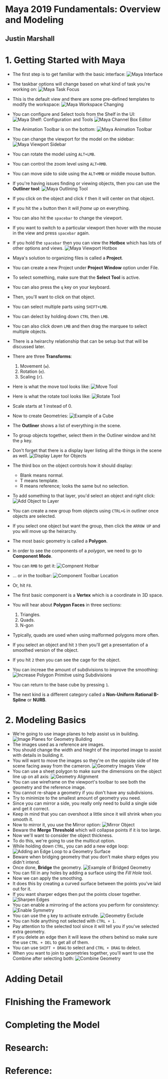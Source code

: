 # Maya 2019 Fundamentals: Overview and Modeling
## Justin Marshall

# 1. Getting Started with Maya
- The first step is to get familiar with the basic interface:
![Maya Interface](images/maya-interface.png)
- The taskbar options will change based on what kind of task you're working on:
![Maya Task Focus](images/taskbar-task-setting.png)
- This is the default view and there are some pre-defined templates to modify the workspace:
![Maya Workspace Changing](images/maya-workspace-selection.png)
- You can configure and Select tools from the Shelf in the UI:
![Maya Shelf: Configuration and Tools](images/maya-tools-and-shelf.png)
![Maya Channel Box Editor](images/channel-box-layer-editor.png)
- The Animation Toolbar is on the bottom:
![Maya Animation Toolbar](images/animation-toolbar.png)
- You can change the viewport for the model on the sidebar:
![Maya Viewport Sidebar](images/viewport-settings-sidebar.png)
- You can rotate the model using `ALT+LMB`.
- You can control the zoom level using `ALT+RMB`.
- You can move side to side using the `ALT+MMB` or middle mouse button.
- If you're having issues finding or viewing objects, then you can use the **Outliner tool**:
![Maya Outlining Tool](images/maya-model-outlier-tool.png)
- If you click on the object and click `f` then it will center on that object.
- If you hit the `a` button then it will *frame up* on everything.
- You can also hit the `spacebar` to change the viewport.
- If you want to switch to a particular viewport then hover with the mouse in the view and press `spacebar` again.
- If you hold the `spacebar` then you can view the **Hotbox** which has lots of other options and views.
![Maya Viewport Hotbox](images/maya-viewport-hotbox.png)
- Maya's solution to organizing files is called a **Project**.
- You can create a new Project under **Project Window** option under File.
- To select something, make sure that the **Select Tool** is active.
- You can also press the `q` key on your keyboard.
- Then, you'll want to click on that object.
- You can select multiple parts using `SHIFT+LMB`.
- You can delect by holding down `CTRL` then `LMB`.
- You can also click down `LMB` and then drag the marquee to select multiple objects.
- There is a heirarchy relationship that can be setup but that will be discussed later.
- There are three **Transforms**:
  1. Movement (`w`).
  2. Rotation (`e`).
  3. Scaling  (`r`).
- Here is what the move tool looks like:
![Move Tool](images/move-gizmo.png)

- Here is what the rotate tool looks like:
![Rotate Tool](images/rotate-gizmo.png)

- Scale starts at 1 instead of 0.
- Now to create Geometries:
![Example of a Cube](images/created-cube.png)
- The **Outliner** shows a list of everything in the scene.
- To group objects together, select them in the Outliner window and hit the `p` key.
- Don't forget that there is a display layer listing all the things in the scene as well.
![Display Layer for Objects](images/display-layer-window-box.png)
- The third box on the object controls how it should display:
  * Blank means normal.
  * T means template.
  * R means reference; looks the same but no selection.
- To add something to that layer, you'd select an object and right click:
![Add Object to Layer](images/add-object-to-layer.png)
- You can create a new group from objects using `CTRL+G` in outliner once objects are selected.
- If you select one object but want the group, then click the `ARROW UP` and you will move up the heirarchy.
- The most basic geometry is called a **Polygon**.
- In order to see the components of a *polygon*, we need to go to **Component Mode**.
- You can `RMB` to get it:
![Compnent Hotbar](images/component-hotbar.png)
- ... or in the toolbar:
![Component Toolbar Location](images/component-toolbar-tool.png)
- Or, hit `F8`.
- The first basic component is a **Vertex** which is a coordinate in 3D space.
- You will hear about **Polygon Faces** in three sections:
  1. Triangles.
  2. Quads.
  3. N-gon
- Typically, quads are used when using malformed polygons more often.
- If you select an object and hit `3` then you'll get a presentation of a smoothed version of the object.
- If you hit `2` then you can see the cage for the object.
- You can increae the amount of subdivisions to improve the smoothing:
![Increase Polygon Primitve using Subdivisions](images/subdivisions-for-poly-primatives.png)
- You can return to the base cube by pressing `1`.
- The next kind is a different category called a **Non-Uniform Rational B-Spline** or **NURB**.


# 2. Modeling Basics
- We're going to use image planes to help assist us in building.
![Image Planes for Geometry Building](images/image-planes-for-basics.png)
- The images used as a reference are images.
- You should change the width and hieght of the imported image to assist with details in building it.
- You will want to move the images so they're on the oppisite side of hte scene facing away from the cameron.
![Geometry Images View](images/geometry-reference-images.png)
- You can use a sheet polygon to make sure the dimensions on the object line up on all axis:
![Geometry Alignment](images/geometry-alignment-trick.png)
- You can use wireframe on the viewport's toolbar to see both the geometry and the reference image.
- You cannot re-shape a geometry if you don't have any subdivisions.
- Try to minimize to the smallest amount of geometry you need.
- Since you can mirror a side, you really only need to build a single side and get it correct.
- Keep in mind that you can overshoot a little since it will shrink when you smooth it.
- Now to mirror it, you use the Mirror option:
![Mirror Object](images/mirror-geometry-option.png)
- Beware the **Merge Threshold** which will collapse points if it is too large.
- Now we'll want to consider the object thickness.
- To do this, we're going to use the multicut option.
- While holding down `CTRL`, you can add a new edge loop:
![Adding an Edge Loop to a Geometry Surface](images/multicut-tool-for-edge-points.png)
- Beware when bridging geometry that you don't make sharp edges you didn't intend.
- Once done, **Bridge** the geometry.
![Example of Bridged Geometry](images/bridged-geometry-example.png)
- You can fill in any holes by adding a surface using the *Fill Hole* tool.
- Now we can apply the smoothing.
- It does this by creating a curved surface between the points you've laid out for it.
- If you want sharper edges then put the points closer together.
![Sharpen Edges](images/sharpen-edges-with-edge-loops.png)
- You can enable a mirroring of the actions you perform for consistency:
![Enable Symmetry](images/enable-symmetry-modifications.png)
- You can use the `g` key to activate extrude.
![Geometry Exclude](images/extrude-building.png)
- You can hide anything not selected with `CTRL + 1`.
- Pay attention to the selected tool since it will tell you if you've selected extra geometry.
- If you delete an edge then it will leave the others behind so make sure the use `CTRL + DEL` to get all of them.
- You can use `SHIFT + DRAG` to select and `CTRL + DRAG` to delect.
- When you want to join to geometries together, you'll want to use the Combine after selecting both:
![Combine Geometry](images/combine-geometry.png)


# Adding Detail

# FInishing the Framework

# Completing the Model

# Research:

# Reference:
